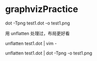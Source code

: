 # graphvizPractice

dot -Tpng test1.dot -o test1.png

用 unflatten 处理过，布局更好看

unflatten test1.dot | vim -

unflatten test1.dot | dot -Tpng -o test1.png
